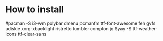# How to install 
#pacman -S i3-wm polybar dmenu pcmanfm ttf-font-awesome feh gvfs udiskie xorg-xbacklight ristretto tumbler compton jq
$yay -S ttf-weather-icons ttf-clear-sans
